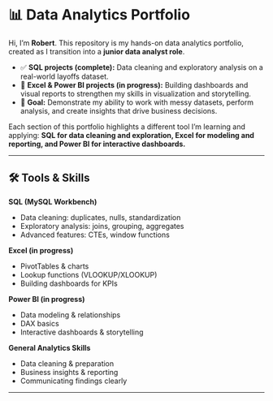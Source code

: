 # 📊 Data Analytics Portfolio  

Hi, I’m **Robert**. This repository is my hands-on data analytics portfolio, created as I transition into a **junior data analyst role**.  

- ✅ **SQL projects (complete):** Data cleaning and exploratory analysis on a real-world layoffs dataset.  
- 🔄 **Excel & Power BI projects (in progress):** Building dashboards and visual reports to strengthen my skills in visualization and storytelling.  
- 🎯 **Goal:** Demonstrate my ability to work with messy datasets, perform analysis, and create insights that drive business decisions.  

Each section of this portfolio highlights a different tool I’m learning and applying: **SQL for data cleaning and exploration, Excel for modeling and reporting, and Power BI for interactive dashboards.**  

---

## 🛠️ Tools & Skills  

**SQL (MySQL Workbench)**  
- Data cleaning: duplicates, nulls, standardization  
- Exploratory analysis: joins, grouping, aggregates  
- Advanced features: CTEs, window functions  

**Excel (in progress)**  
- PivotTables & charts  
- Lookup functions (VLOOKUP/XLOOKUP)  
- Building dashboards for KPIs  

**Power BI (in progress)**  
- Data modeling & relationships  
- DAX basics  
- Interactive dashboards & storytelling  

**General Analytics Skills**  
- Data cleaning & preparation  
- Business insights & reporting  
- Communicating findings clearly  

---

